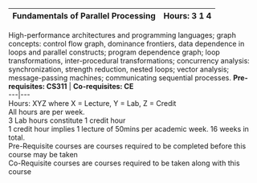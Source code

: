 **Fundamentals of Parallel Processing** | **Hours: 3 1 4**  
---|---  
High-performance architectures and programming languages; graph concepts: control flow graph, dominance frontiers, data dependence in loops and parallel constructs; program dependence graph; loop transformations, inter-procedural transformations; concurrency analysis: synchronization, strength reduction, nested loops; vector analysis; message-passing machines; communicating sequential processes. 
**Pre-requisites: CS311** | **Co-requisites: CE**  
---|---  
Hours: XYZ where X = Lecture, Y = Lab, Z = Credit  
All hours are per week.  
3 Lab hours constitute 1 credit hour  
1 credit hour implies 1 lecture of 50mins per academic week. 16 weeks in total.  
Pre-Requisite courses are courses required to be completed before this course may be taken  
Co-Requisite courses are courses required to be taken along with this course
